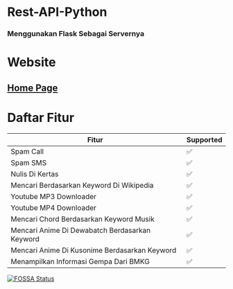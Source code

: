 # Rest-API-Python
### Menggunakan Flask Sebagai Servernya

# Website
## [Home Page](https://www.apimau.ga)

# Daftar Fitur
| Fitur | Supported          |
| ------- | ------------------ |
| Spam Call | :white_check_mark: |
| Spam SMS | :white_check_mark: |
| Nulis Di Kertas | :white_check_mark: |
| Mencari Berdasarkan Keyword Di Wikipedia | :white_check_mark: |
| Youtube MP3 Downloader | :white_check_mark: |
| Youtube MP4 Downloader | :white_check_mark: |
| Mencari Chord Berdasarkan Keyword Musik | :white_check_mark: |
| Mencari Anime Di Dewabatch Berdasarkan Keyword | :white_check_mark: |
| Mencari Anime Di Kusonime Berdasarkan Keyword | :white_check_mark: |
| Menampilkan Informasi Gempa Dari BMKG | :white_check_mark: |

[![FOSSA Status](https://app.fossa.com/api/projects/git%2Bgithub.com%2Fmbahagus%2FRest-API-Python.svg?type=large)](https://app.fossa.com/projects/git%2Bgithub.com%2Fmbahagus%2FRest-API-Python?ref=badge_large)
